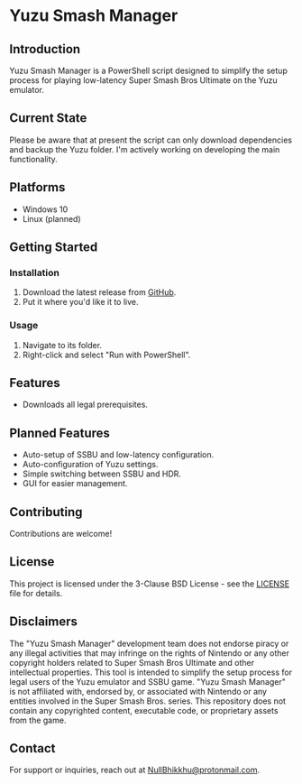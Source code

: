 # Yuzu Smash Manager

## Introduction
Yuzu Smash Manager is a PowerShell script designed to simplify the setup process for playing low-latency Super Smash Bros Ultimate on the Yuzu emulator.

## Current State
Please be aware that at present the script can only download dependencies and backup the Yuzu folder. I'm actively working on developing the main functionality.

## Platforms
- Windows 10
- Linux (planned)

## Getting Started
### Installation
1. Download the latest release from [GitHub](https://github.com/NullBhikkhu/Yuzu-Smash-Manager).
2. Put it where you'd like it to live.

### Usage
1. Navigate to its folder.
2. Right-click and select "Run with PowerShell".

## Features
- Downloads all legal prerequisites.

## Planned Features
- Auto-setup of SSBU and low-latency configuration.
- Auto-configuration of Yuzu settings.
- Simple switching between SSBU and HDR.
- GUI for easier management.

## Contributing
Contributions are welcome!

## License
This project is licensed under the 3-Clause BSD License - see the [LICENSE](LICENSE) file for details.

## Disclaimers
The "Yuzu Smash Manager" development team does not endorse piracy or any illegal activities that may infringe on the rights of Nintendo or any other copyright holders related to Super Smash Bros Ultimate and other intellectual properties. This tool is intended to simplify the setup process for legal users of the Yuzu emulator and SSBU game. "Yuzu Smash Manager" is not affiliated with, endorsed by, or associated with Nintendo or any entities involved in the Super Smash Bros. series. This repository does not contain any copyrighted content, executable code, or proprietary assets from the game.

## Contact
For support or inquiries, reach out at [NullBhikkhu@protonmail.com](mailto:NullBhikkhu@protonmail.com).
